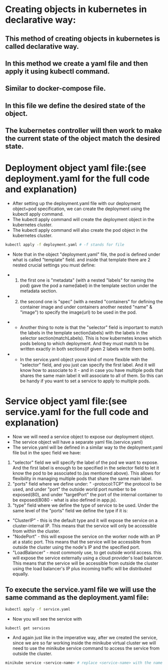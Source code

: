 # Creating objects in kubernetes in declarative way:
## This method of creating objects in kubernetes is called declarative way.
## In this method we create a yaml file and then apply it using kubectl command.
## Similar to docker-compose file.
## In this file we define the desired state of the object.
## The kubernetes controller will then work to make the current state of the object match the desired state.

# Deployment object yaml file:(see deployment.yaml for the full code and explanation)
- After setting up the deployment.yaml file with our deployment object+pod specification, we can create the deployment using the kubectl apply command.
- The kubectl apply command will create the deployment object in the kubernetes cluster.
- The kubectl apply command will also create the pod object in the kubernetes cluster.
```bash
kubectl apply -f deployment.yaml # -f stands for file
```
* Note that in the object "deployment.yaml" file, the pod is defined under what is called "template" field. and inside that template there are 2 nested crucial settings you must define:
- 1. the first one is "metadata" (with a nested "labels" for naming the pod) gave the pod a name(label) in the template section under the metadata section.
- 2. the second one is "spec" (with a nested "containers" for defining the container image and under containers another nested "name" & "image") to specify the image(url) to be used in the pod.

* * Another thing to note is that the "selector" field is important to match the labels in the template section(labels) with the labels in the selector section(matchLabels). This is how kubernetes knows which pods belong to which deployment. And they must match to be written exactly in both sections(if given 2 labels write them both). 
* * In the service.yaml object youre kind of more flexible with the "selector" field, and you just can specify the first label. And it will know how to associate to it - and in case you have multiple pods that shares the same main label it will associate to all of them. So this can be handy if you want to set a service to apply to multiple pods. 

# Service object yaml file:(see service.yaml for the full code and explanation)
- Now we will need a service object to expose our deployment object.
- The service object will have a separate yaml file.(service.yaml)
- The service.yaml will be defined in a similar way to the deployment.yaml file but in the spec field we have:
1. "selector" field we will specify the label of the pod we want to expose. And the first label is enough to be specified in the selector field to let it know the pod to be associated to.(as mentioned above). This allows for flexibility in managing multiple pods that share the same main label.
2. "ports" field where we define under: " -protocol:TCP" the protocol to be used, and under "port" the outside world port number to be exposed(80), and under "targetPort" the port of the internal container to be exposed(8080 - what is also defined in app.js).
3. "type" field where we define the type of service to be used. Under the same level of the "ports" field we define the type if it is:
- "ClusterIP" - this is the default type and it will expose the service on a cluster-internal IP. This means that the service will only be accessible from within the cluster.
- "NodePort" - this will expose the service on the worker node with an IP at a static port. This means that the service will be accessible from outside the cluster using the node's IP and the specified port.
- "LoadBalancer" - most commonly use, to get outside world access. this will expose the service externally using a cloud provider's load balancer. This means that the service will be accessible from outside the cluster using the load balancer's IP plus incoming traffic will be distributed equally.
## To execute the service.yaml file we will use the same command as the deployment.yaml file:
```bash
kubectl apply -f service.yaml 
```
- Now you will see the service with 
```bash
kubectl get services
```
* And again just like in the imperative way, after we created the service, since we are so far working inside the minikube virtual cluster we will need to use the minikube service command to access the service from outside the cluster.
```bash
minikube service <service-name> # replace <service-name> with the name of your service(e.g. "backend" as written in the name field under metadata section in the service.yaml file).
```